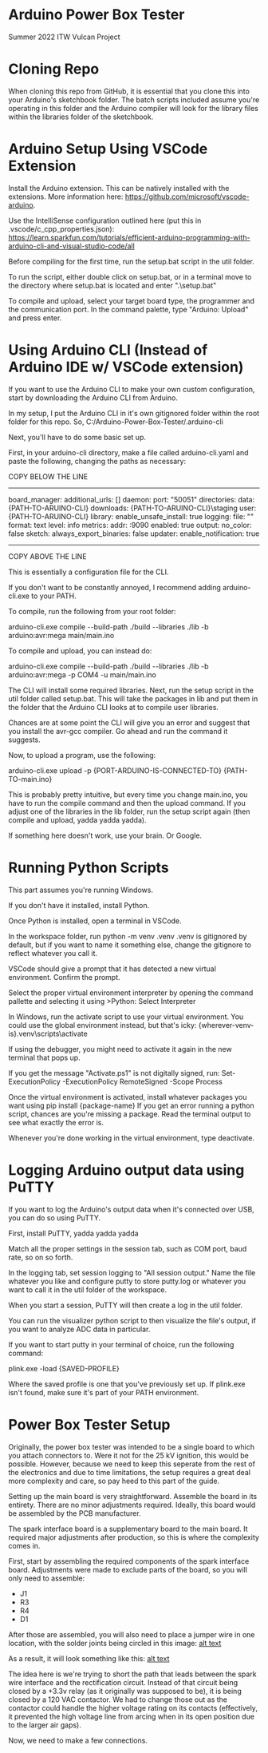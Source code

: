 # Arduino Power Box Tester
Summer 2022 ITW Vulcan Project

# Cloning Repo
When cloning this repo from GitHub, it is essential that you clone this into your Arduino's sketchbook folder. The batch scripts included assume you're operating in this folder and the Arduino compiler will look for the library files within the libraries folder of the sketchbook.

# Arduino Setup Using VSCode Extension
Install the Arduino extension. This can be natively installed with the extensions. More information here: https://github.com/microsoft/vscode-arduino.

Use the IntelliSense configuration outlined here (put this in .vscode/c_cpp_properties.json): https://learn.sparkfun.com/tutorials/efficient-arduino-programming-with-arduino-cli-and-visual-studio-code/all

Before compiling for the first time, run the setup.bat script in the util folder.

To run the script, either double click on setup.bat, or in a terminal move to the directory where setup.bat is located and enter ".\setup.bat"

To compile and upload, select your target board type, the programmer and the communication port. In the command palette, type "Arduino: Upload" and press enter.

# Using Arduino CLI (Instead of Arduino IDE w/ VSCode extension)
If you want to use the Arduino CLI to make your own custom configuration, start by downloading the Arduino CLI from Arduino.

In my setup, I put the Arduino CLI in it's own gitignored folder within the root folder for this repo. So, C:/Arduino-Power-Box-Tester/.arduino-cli

Next, you'll have to do some basic set up.

First, in your arduino-cli directory, make a file called arduino-cli.yaml and paste the following, changing the paths as necessary:

COPY BELOW THE LINE
***************
board_manager:
  additional_urls: []
daemon:
  port: "50051"
directories:
  data: {PATH-TO-ARUINO-CLI}
  downloads: {PATH-TO-ARUINO-CLI}\staging
  user: {PATH-TO-ARUINO-CLI}
library:
  enable_unsafe_install: true
logging:
  file: ""
  format: text
  level: info
metrics:
  addr: :9090
  enabled: true
output:
  no_color: false
sketch:
  always_export_binaries: false
updater:
  enable_notification: true
***************
COPY ABOVE THE LINE

This is essentially a configuration file for the CLI.

If you don't want to be constantly annoyed, I recommend adding arduino-cli.exe to your PATH.

To compile, run the following from your root folder:

arduino-cli.exe compile --build-path ./build --libraries ./lib -b arduino:avr:mega main/main.ino

To compile and upload, you can instead do:

arduino-cli.exe compile --build-path ./build --libraries ./lib -b arduino:avr:mega -p COM4 -u main/main.ino

The CLI will install some required libraries. Next, run the setup script in the util folder called setup.bat. This will take the packages in lib and put them in the folder that the Arduino CLI looks at to compile user libraries.

Chances are at some point the CLI will give you an error and suggest that you install the avr-gcc compiler. Go ahead and run the command it suggests.

Now, to upload a program, use the following:

arduino-cli.exe upload -p {PORT-ARDUINO-IS-CONNECTED-TO} {PATH-TO-main.ino}

This is probably pretty intuitive, but every time you change main.ino, you have to run the compile command and then the upload command. If you adjust one of the libraries in the lib folder, run the setup script again (then compile and upload, yadda yadda yadda).

If something here doesn't work, use your brain. Or Google.

# Running Python Scripts
This part assumes you're running Windows.

If you don't have it installed, install Python.

Once Python is installed, open a terminal in VSCode. 

In the workspace folder, run python -m venv .venv
.venv is gitignored by default, but if you want to name it something else, change the gitignore to reflect whatever you call it.

VSCode should give a prompt that it has detected a new virtual environment. Confirm the prompt.

Select the proper virtual environment interpreter by opening the command pallette and selecting it using >Python: Select Interpreter

In Windows, run the activate script to use your virtual environment. You could use the
global environment instead, but that's icky:
{wherever-venv-is}\.venv\scripts\activate

If using the debugger, you might need to activate it again in the new terminal that pops up.

If you get the message "Activate.ps1" is not digitally signed, run:
Set-ExecutionPolicy -ExecutionPolicy RemoteSigned -Scope Process

Once the virtual environment is activated, install whatever packages you want using
pip install {package-name}
If you get an error running a python script, chances are you're missing a package. Read the terminal output to see what exactly the error is.

Whenever you're done working in the virtual environment, type deactivate.

# Logging Arduino output data using PuTTY
If you want to log the Arduino's output data when it's connected over USB, you can do so using PuTTY.

First, install PuTTY, yadda yadda yadda

Match all the proper settings in the session tab, such as COM port, baud rate, so on so forth.

In the logging tab, set session logging to "All session output." Name the file whatever you like and configure putty to store putty.log or whatever you want to call it in the util folder of the workspace.

When you start a session, PuTTY will then create a log in the util folder.

You can run the visualizer python script to then visualize the file's output, if you want to analyze ADC data in particular.

If you want to start putty in your terminal of choice, run the following command:

plink.exe -load {SAVED-PROFILE}

Where the saved profile is one that you've previously set up. If plink.exe isn't found, make sure it's part of your PATH environment.

# Power Box Tester Setup
Originally, the power box tester was intended to be a single board to which you attach connectors to. Were it not for the 25 kV ignition, this would be possible. However, because we need to keep this seperate from the rest of the electronics and due to time limitations, the setup requires a great deal more complexity and care, so pay heed to this part of the guide.

Setting up the main board is very straightforward. Assemble the board in its entirety. There are no minor adjustments required. Ideally, this board would be assembled by the PCB manufacturer.

The spark interface board is a supplementary board to the main board. It required major adjustments after production, so this is where the complexity comes in.

First, start by assembling the required components of the spark interface board. Adjustments were made to exclude parts of the board, so you will only need to assemble:
- J1
- R3
- R4
- D1

After those are assembled, you will also need to place a jumper wire in one location, with the solder joints being circled in this image:
[alt text](https://github.com/bperez40/Arduino-Power-Box-Tester/blob/main/Util/images/Screenshot%202022-08-04%20151634.png)

As a result, it will look something like this:
[alt text](https://github.com/bperez40/Arduino-Power-Box-Tester/blob/main/Util/images/PXL_20220804_192004840.jpg)

The idea here is we're trying to short the path that leads between the spark wire interface and the rectification circuit. Instead of that circuit being closed by a +3.3v relay (as it originally was supposed to be), it is being closed by a 120 VAC contactor. We had to change those out as the contactor could handle the higher voltage rating on its contacts (effectively, it prevented the high voltage line from arcing when in its open position due to the larger air gaps).

Now, we need to make a few connections.